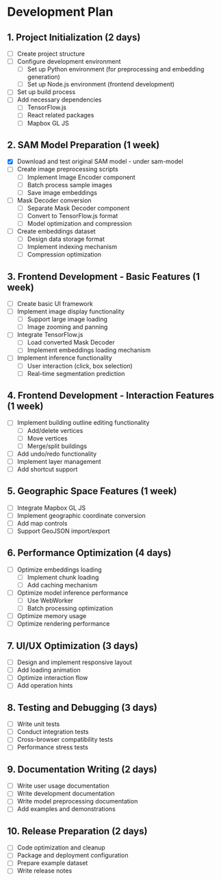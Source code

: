 # Development Plan

## 1. Project Initialization (2 days)
- [ ] Create project structure
- [ ] Configure development environment
  - [ ] Set up Python environment (for preprocessing and embedding generation)
  - [ ] Set up Node.js environment (frontend development)
- [ ] Set up build process
- [ ] Add necessary dependencies
  - [ ] TensorFlow.js
  - [ ] React related packages
  - [ ] Mapbox GL JS

## 2. SAM Model Preparation (1 week)
- [x] Download and test original SAM model - under sam-model
- [ ] Create image preprocessing scripts
  - [ ] Implement Image Encoder component
  - [ ] Batch process sample images
  - [ ] Save image embeddings
- [ ] Mask Decoder conversion
  - [ ] Separate Mask Decoder component
  - [ ] Convert to TensorFlow.js format
  - [ ] Model optimization and compression
- [ ] Create embeddings dataset
  - [ ] Design data storage format
  - [ ] Implement indexing mechanism
  - [ ] Compression optimization

## 3. Frontend Development - Basic Features (1 week)
- [ ] Create basic UI framework
- [ ] Implement image display functionality
  - [ ] Support large image loading
  - [ ] Image zooming and panning
- [ ] Integrate TensorFlow.js
  - [ ] Load converted Mask Decoder
  - [ ] Implement embeddings loading mechanism
- [ ] Implement inference functionality
  - [ ] User interaction (click, box selection)
  - [ ] Real-time segmentation prediction

## 4. Frontend Development - Interaction Features (1 week)
- [ ] Implement building outline editing functionality
  - [ ] Add/delete vertices
  - [ ] Move vertices
  - [ ] Merge/split buildings
- [ ] Add undo/redo functionality
- [ ] Implement layer management
- [ ] Add shortcut support

## 5. Geographic Space Features (1 week)
- [ ] Integrate Mapbox GL JS
- [ ] Implement geographic coordinate conversion
- [ ] Add map controls
- [ ] Support GeoJSON import/export

## 6. Performance Optimization (4 days)
- [ ] Optimize embeddings loading
  - [ ] Implement chunk loading
  - [ ] Add caching mechanism
- [ ] Optimize model inference performance
  - [ ] Use WebWorker
  - [ ] Batch processing optimization
- [ ] Optimize memory usage
- [ ] Optimize rendering performance

## 7. UI/UX Optimization (3 days)
- [ ] Design and implement responsive layout
- [ ] Add loading animation
- [ ] Optimize interaction flow
- [ ] Add operation hints

## 8. Testing and Debugging (3 days)
- [ ] Write unit tests
- [ ] Conduct integration tests
- [ ] Cross-browser compatibility tests
- [ ] Performance stress tests

## 9. Documentation Writing (2 days)
- [ ] Write user usage documentation
- [ ] Write development documentation
- [ ] Write model preprocessing documentation
- [ ] Add examples and demonstrations

## 10. Release Preparation (2 days)
- [ ] Code optimization and cleanup
- [ ] Package and deployment configuration
- [ ] Prepare example dataset
- [ ] Write release notes